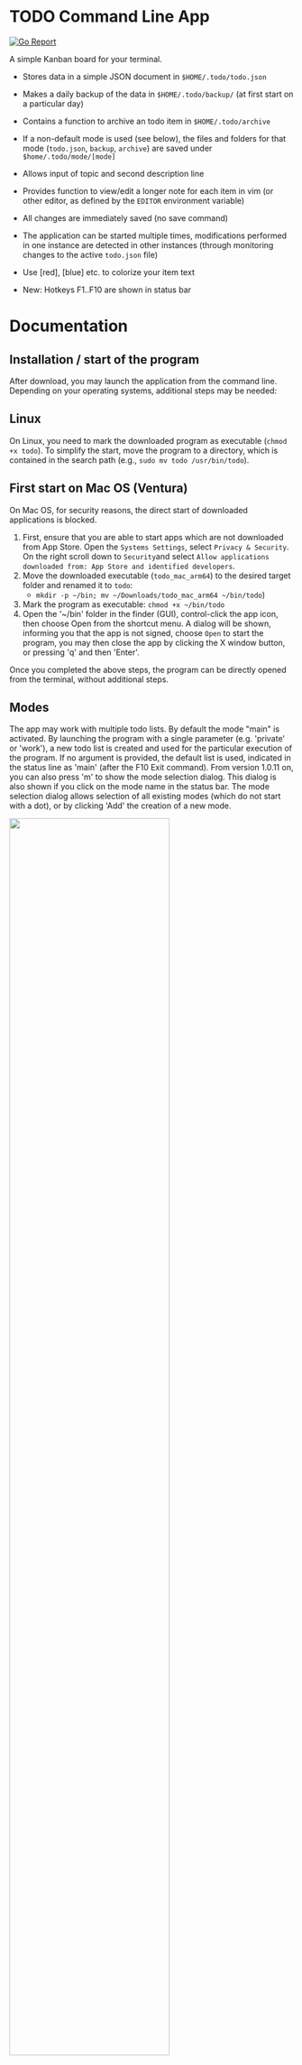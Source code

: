 # TODO Command Line App

[![Go Report](https://goreportcard.com/badge/github.com/cklukas/todo)](https://goreportcard.com/report/github.com/cklukas/todo)

A simple Kanban board for your terminal.

* Stores data in a simple JSON document in `$HOME/.todo/todo.json`
* Makes a daily backup of the data in `$HOME/.todo/backup/` (at first start on a particular day)
* Contains a function to archive an todo item in `$HOME/.todo/archive`
* If a non-default mode is used (see below), the files and folders for that mode (`todo.json`, `backup`, `archive`) are saved under `$home/.todo/mode/[mode]`

* Allows input of topic and second description line
* Provides function to view/edit a longer note for each item in vim (or other editor, as defined by the `EDITOR` environment variable)
* All changes are immediately saved (no save command)
* The application can be started multiple times, modifications performed in one instance are detected in other instances (through monitoring changes to the active `todo.json` file)
* Use [red], [blue] etc. to colorize your item text
* New: Hotkeys F1..F10 are shown in status bar

# Documentation

## Installation / start of the program

After download, you may launch the application from the command line. Depending on your operating systems, additional steps may be needed:

## Linux

On Linux, you need to mark the downloaded program as executable (`chmod +x todo`). To simplify the start, move the program to a directory, which is contained in the search path (e.g., `sudo mv todo /usr/bin/todo`).

## First start on Mac OS (Ventura)

On Mac OS, for security reasons, the direct start of downloaded applications is blocked. 

1. First, ensure that you are able to start apps which are not downloaded from App Store. Open the `Systems Settings`, select `Privacy & Security`. On the right scroll down to `Security`and select `Allow applications downloaded from: App Store and identified developers`.
2. Move the downloaded executable (`todo_mac_arm64`) to the desired target folder and renamed it to `todo`:
    - `mkdir -p ~/bin; mv ~/Downloads/todo_mac_arm64 ~/bin/todo`)
3. Mark the program as executable: `chmod +x ~/bin/todo`
4. Open the '~/bin' folder in the finder (GUI), control-click the app icon, then choose Open from the shortcut menu. A dialog will be shown, informing you that the app is not signed, choose `Open` to start the program, you may then close the app by clicking the X window button, or pressing 'q' and then 'Enter'.

Once you completed the above steps, the program can be directly opened from the terminal, without additional steps.

## Modes

The app may work with multiple todo lists. By default the mode "main" is activated. By launching the program with a single parameter (e.g. 'private' or 'work'), a new todo list is created and used for the particular execution of the program. If no argument is provided, the default list is used, indicated in the status line as 'main' (after the F10 Exit command). From version 1.0.11 on, you can also press 'm' to show the mode selection dialog. This dialog is also shown if you click on the mode name in the status bar. The mode selection dialog allows selection of all existing modes (which do not start with a dot), or by clicking 'Add' the creation of a new mode.

<img src="https://user-images.githubusercontent.com/11664020/207910707-c72c1b17-5550-4806-9d63-85d835427e61.png" width="75%" height="75%"/>

## Compatibility

* Linux (release `todo` executable), requires installed `vim` editor for editing longer todo item note text (hotkey 'n')
* Windows (release `todo.exe`), editing notes (hotkey 'n') is performed in Notepad
* macOS (arm64) (also uses `vim` as the note text editor, vim is installed by default)

You may set the environment variable `EDITOR`, to use a different editor in Linux, Mac or Windows.
Alternatively, you may set the environment variable `VISUAL` to set a graphical editor. Once invoked, the user interface of the ToDo Appp will be blocked and a info message will be shown. Once the editor is closed, the ToDo app will read the temporary editor file and proceed operation.

Example call on Mac OS, to use the default text editor GUI to edit notes:

```bash
$ VISUAL="/usr/bin/open -e -W" todo
```

## Screenshots

Remark: The current version shows available commands and active mode (see above), in a status line at the bottom of the screen.

## Help

![image](https://user-images.githubusercontent.com/11664020/173088701-9043227a-9e86-4319-b04d-f33103c82c72.png)

## Archive item

![image](https://user-images.githubusercontent.com/11664020/173088646-1ac573d3-c34d-44ad-9b9b-1f963602e206.png)

## Add item

![image](https://user-images.githubusercontent.com/11664020/173089014-685a21c1-6eb8-4a40-ad00-29f2abb817e0.png)
